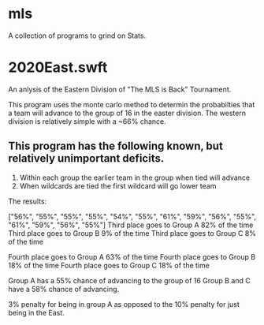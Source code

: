 # mls
A collection of programs to grind on Stats.

2020East.swft
=
An anlysis of the Eastern Division of "The MLS is Back" Tournament.

This program uses the monte carlo method to determin the probabilties that a team will advance to the group of 16 in the easter division.  The western division is relatively simple with a ~66% chance.

This program has the following known, but relatively unimportant deficits.
-
1. Within each group the earlier team in the group when tied will advance
2. When wildcards are tied the first wildcard will go lower team

The results:

["56%", "55%", "55%", "55%", "54%", "55%", "61%", "59%", "56%", "55%", "61%", "59%", "56%", "55%"]
Third place goes to Group A 82% of the time
Third place goes to Group B 9% of the time
Third place goes to Group C 8% of the time

Fourth place goes to Group A 63% of the time
Fourth place goes to Group B 18% of the time
Fourth place goes to Group C 18% of the time

Group A has a 55% chance of advancing to the group of 16
Group B and C have a 58% chance of advancing.

3% penalty for being in group A as opposed to the 10% penalty for just being in the East.

